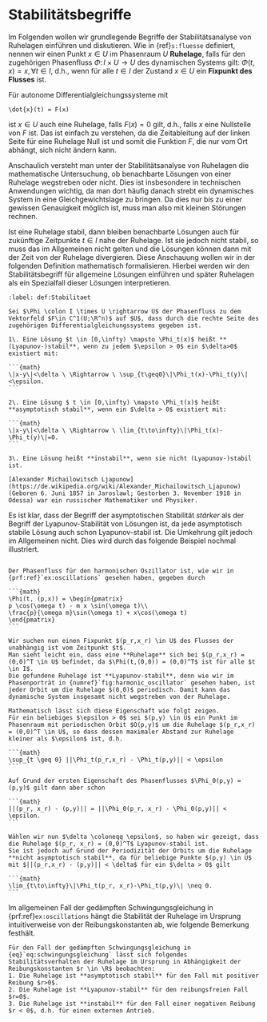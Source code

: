 # Stabilitätsbegriffe

Im Folgenden wollen wir grundlegende Begriffe der Stabilitätsanalyse von Ruhelagen einführen und diskutieren.
Wie in {ref}`s:fluesse` definiert, nennen wir einen Punkt $x\in U$ im Phasenraum $U$ **Ruhelage**, falls für den zugehörigen Phasenfluss $\Phi \colon I \times U \rightarrow U$ des dynamischen Systems gilt: $\Phi(t,x) = x, \forall t \in I$, d.h., wenn für alle $t \in I$ der Zustand $x \in U$ ein **Fixpunkt des Flusses** ist.

Für autonome Differentialgleichungssysteme mit

```{math}
\dot{x}(t) = F(x)
```

ist $x \in U$ auch eine Ruhelage, falls $F(x) = 0$ gilt, d.h., falls $x$ eine Nullstelle von $F$ ist.
Das ist einfach zu verstehen, da die Zeitableitung auf der linken Seite für eine Ruhelage Null ist und somit die Funktion $F$, die nur vom Ort abhängt, sich nicht ändern kann.

Anschaulich versteht man unter der Stabilitätsanalyse von Ruhelagen die mathematische Untersuchung, ob benachbarte Lösungen von einer Ruhelage wegstreben oder nicht.
Dies ist insbesondere in technischen Anwendungen wichtig, da man dort häufig danach strebt ein dynamisches System in eine Gleichgewichtslage zu bringen.
Da dies nur bis zu einer gewissen Genauigkeit möglich ist, muss man also mit kleinen Störungen rechnen.

Ist eine Ruhelage stabil, dann bleiben benachbarte Lösungen auch für zukünftige Zeitpunkte $t \in I$ nahe der Ruhelage.
Ist sie jedoch nicht stabil, so muss das im Allgemeinen nicht gelten und die Lösungen können dann mit der Zeit von der Ruhelage divergieren.
Diese Anschauung wollen wir in der folgenden Definition mathematisch formalisieren.
Hierbei werden wir den Stabilitätsbegriff für allgemeine Lösungen einführen und später Ruhelagen als ein Spezialfall dieser Lösungen interpretieren.

````{prf:definition} Stabilität von Lösungen
:label: def:Stabilitaet

Sei $\Phi \colon I \times U \rightarrow U$ der Phasenfluss zu dem Vektorfeld $F\in C^1(U;\R^n)$ auf $U$, dass durch die rechte Seite des zugehörigen Differentialgleichungssystems gegeben ist.

1\. Eine Lösung $t \in [0,\infty) \mapsto \Phi_t(x)$ heißt **(Lyapunov-)stabil**, wenn zu jedem $\epsilon > 0$ ein $\delta>0$ existiert mit:

```{math}
\|x-y\|<\delta \ \Rightarrow \ \sup_{t\geq0}\|\Phi_t(x)-\Phi_t(y)\|<\epsilon.
```

2\. Eine Lösung $ t \in [0,\infty) \mapsto \Phi_t(x)$ heißt **asymptotisch stabil**, wenn ein $\delta > 0$ existiert mit:

```{math}
\|x-y\|<\delta \ \Rightarrow \ \lim_{t\to\infty}\|\Phi_t(x)-\Phi_t(y)\|=0.
```

3\. Eine Lösung heißt **instabil**, wenn sie nicht (Lyapunov-)stabil ist.
````

```{margin} Aleksandr Lyapunov
[Alexander Michailowitsch Ljapunow](https://de.wikipedia.org/wiki/Alexander_Michailowitsch_Ljapunow) (Geboren 6. Juni 1857 in Jaroslawl; Gestorben 3. November 1918 in Odessa) war ein russischer Mathematiker und Physiker.
```

Es ist klar, dass der Begriff der asymptotischen Stabilität *stärker* als der Begriff der Lyapunov-Stabilität von Lösungen ist, da jede asymptotisch stabile Lösung auch schon Lyapunov-stabil ist.
Die Umkehrung gilt jedoch im Allgemeinen nicht.
Dies wird durch das folgende Beispiel nochmal illustriert.

````{prf:example} Stabilitätsanalyse für den harmonischer Oszillator

Der Phasenfluss für den harmonischen Oszillator ist, wie wir in {prf:ref}`ex:oscillations` gesehen haben, gegeben durch 

```{math}
\Phi(t, (p,x)) = \begin{pmatrix}
p \cos(\omega t) - m x \sin(\omega t)\\
\frac{p}{\omega m}\sin(\omega t) + x\cos(\omega t)
\end{pmatrix}
```
 
Wir suchen nun einen Fixpunkt $(p_r,x_r) \in U$ des Flusses der unabhängig ist vom Zeitpunkt $t$. 
Man sieht leicht ein, dass eine **Ruhelage** sich bei $(p_r,x_r) = (0,0)^T \in U$ befindet, da $\Phi(t,(0,0)) = (0,0)^T$ ist für alle $t \in I$.
Die gefundene Ruhelage ist **Lyapunov-stabil**, denn wie wir im Phasenporträt in {numref}`fig:harmonic_oscillator` gesehen haben, ist jeder Orbit um die Ruhelage $(0,0)$ periodisch. Damit kann das dynamische System insgesamt nicht wegstreben von der Ruhelage.

Mathematisch lässt sich diese Eigenschaft wie folgt zeigen.
Für ein beliebiges $\epsilon > 0$ sei $(p,y) \in U$ ein Punkt im Phasenraum mit periodischen Orbit $O(p,y)$ um die Ruhelage $(p_r,x_r) = (0,0)^T \in U$, so dass dessen maximaler Abstand zur Ruhelage kleiner als $\epsilon$ ist, d.h.

```{math}
\sup_{t \geq 0} ||\Phi_t(p_r,x_r) - \Phi_t(p,y)|| < \epsilon
```

Auf Grund der ersten Eigenschaft des Phasenflusses $\Phi_0(p,y) = (p,y)$ gilt dann aber schon

```{math}
||(p_r, x_r) - (p,y)|| = ||\Phi_0(p_r, x_r) - \Phi_0(p,y)|| < \epsilon.
```

Wählen wir nun $\delta \coloneqq \epsilon$, so haben wir gezeigt, dass die Ruhelage $(p_r, x_r) = (0,0)^T$ Lyapunov-stabil ist.
Sie ist jedoch auf Grund der Periodizität der Orbits um die Ruhelage **nicht asymptotisch stabil**, da für beliebige Punkte $(p,y) \in U$ mit $||(p_r,x_r) - (p,y)|| < \delta$ für ein $\delta > 0$ gilt

```{math}
\lim_{t\to\infty}\|\Phi_t(p_r, x_r)-\Phi_t(p,y)\| \neq 0.
```
````

Im allgemeinen Fall der gedämpften Schwingungsgleichung in {prf:ref}`ex:oscillations` hängt die Stabilität der Ruhelage im Ursprung intuitiverweise von der Reibungskonstanten ab, wie folgende Bemerkung festhält.

````{prf:remark} Stabilität bei der gedämpften Schwingungsgleichung
Für den Fall der gedämpften Schwingungsgleichung in {eq}`eq:schwingungsgleichung` lässt sich folgendes Stabilitätsverhalten der Ruhelage im Ursprung in Abhängigkeit der Reibungskonstanten $r \in \R$ beobachten:
1. Die Ruhelage ist **asymptotisch stabil** für den Fall mit positiver Reibung $r>0$.
2. Die Ruhelage ist **Lyapunov-stabil** für den reibungsfreien Fall $r=0$.
3. Die Ruhelage ist **instabil** für den Fall einer negativen Reibung $r < 0$, d.h. für einen externen Antrieb.
````
